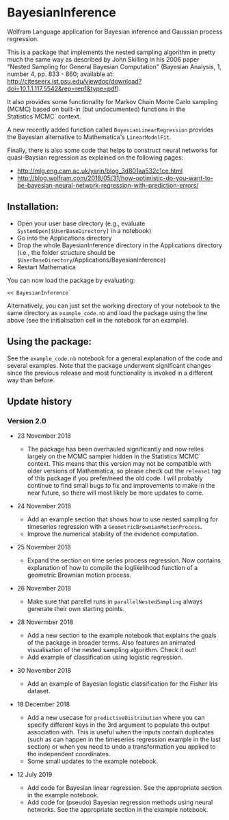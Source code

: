 # BayesianInference
Wolfram Language application for Bayesian inference and Gaussian process regression.

This is a package that implements the nested sampling algorithm in pretty much the same way as described by John Skilling in his 2006 paper "Nested Sampling for General Bayesian Computation" (Bayesian Analysis, 1, number 4, pp. 833 - 860; available at: http://citeseerx.ist.psu.edu/viewdoc/download?doi=10.1.1.117.5542&rep=rep1&type=pdf).

It also provides some functionality for Markov Chain Monte Carlo sampling (MCMC) based on built-in (but undocumented) functions in the Statistics\`MCMC\` context.

A new recently added function called `BayesianLinearRegression` provides the Bayesian alternative to Mathematica's `LinearModelFit`.

Finally, there is also some code that helps to construct neural networks for quasi-Baysian regression as explained on the following pages:
* http://mlg.eng.cam.ac.uk/yarin/blog_3d801aa532c1ce.html
* http://blog.wolfram.com/2018/05/31/how-optimistic-do-you-want-to-be-bayesian-neural-network-regression-with-prediction-errors/


## Installation:
- Open your user base directory (e.g., evaluate `SystemOpen[$UserBaseDirectory]` in a notebook)
- Go into the Applications directory
- Drop the whole BayesianInference directory in the Applications directory (i.e., the folder structure should be `$UserBaseDirectory`/Applications/BayesianInference)
- Restart Mathematica

You can now load the package by evaluating:

    << BayesianInference`

Alternatively, you can just set the working directory of your notebook to the same directory as `example_code.nb` and load the package using the line above (see the initialisation cell in the notebook for an example).

## Using the package:

See the `example_code.nb` notebook for a general explanation of the code and several examples. Note that the package underwent significant changes since the previous release and most functionality is invoked in a different way than before.

## Update history

### Version 2.0
* 23 November 2018
    * The package has been overhauled significantly and now relies largely on the MCMC sampler hidden in the Statistics\`MCMC\` context. This means that this version may not be compatible with older versions of Mathematica, so please check out the `release1` tag of this package if you prefer/need the old code. I will probably continue to find small bugs to fix and improvements to make in the near future, so there will most likely be more updates to come.

* 24 November 2018
    * Add an example section that shows how to use nested sampling for timeseries regression with a `GeometricBrownianMotionProcess`.
    * Improve the numerical stability of the evidence computation.

* 25 November 2018
    * Expand the section on time series process regression. Now contains explanation of how to compile the loglikelihood function of a geometric Brownian motion process.

* 26 November 2018
    * Make sure that parellel runs in `parallelNestedSampling` always generate their own starting points.

* 28 Novermber 2018
    * Add a new section to the example notebook that explains the goals of the package in broader terms. Also features an animated visualisation of the nested sampling algorithm. Check it out!
    * Add example of classification using logistic regression.

* 30 November 2018
    * Add an example of Bayesian logistic classification for the Fisher Iris dataset.

* 18 December 2018
    * Add a new usecase for `predictiveDistribution` where you can specify different keys in the 3rd argument to populate the output association with. This is useful when the inputs contain duplicates (such as can happen in the timeseries regression example in the last section) or when you need to undo a transformation you applied to the independent coordinates.
    * Some small updates to the example notebook.

* 12 July 2019
    * Add code for Bayesian linear regression. See the appropriate section in the example notebook.
    * Add code for (pseudo) Bayesian regression methods using neural networks. See the appropriate section in the example notebook.
